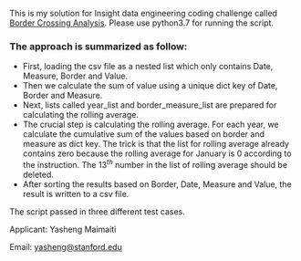 This is my solution for Insight data engineering coding challenge called [Border Crossing Analysis](https://github.com/InsightDataScience/border-crossing-analysis). 
Please use python3.7 for running the script.

### The approach is summarized as follow:
* First, loading the csv file as a nested list which only contains Date, Measure, Border and Value. 
* Then we calculate the sum of value using a unique dict key of Date, Border and Measure.
* Next, lists called year_list and border_measure_list are prepared for calculating the rolling average.
* The crucial step is calculating the rolling average. For each year, we calculate the cumulative sum of the values based on border and measure as dict key. The trick is that the list for rolling average already contains zero because the rolling average for January is 0 according to the instruction. The 13$^{th}$ number in the list of rolling average should be deleted.
* After sorting the results based on Border, Date, Measure and Value, the result is written to a csv file.  

The script passed in three different test cases.

Applicant: Yasheng Maimaiti 

Email: yasheng@stanford.edu
